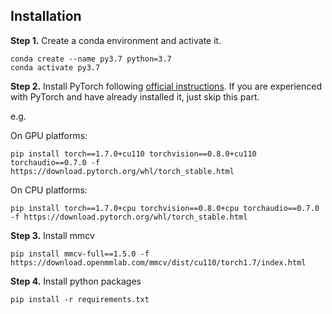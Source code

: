 ## Installation

**Step 1.** Create a conda environment and activate it.

```
conda create --name py3.7 python=3.7
conda activate py3.7
```

**Step 2.** Install PyTorch following [official instructions](https://pytorch.org/get-started/locally/).  If you are experienced with PyTorch and have already installed it, just skip this part.

e.g.

On GPU platforms:

```
pip install torch==1.7.0+cu110 torchvision==0.8.0+cu110 torchaudio==0.7.0 -f https://download.pytorch.org/whl/torch_stable.html
```

On CPU platforms:

```
pip install torch==1.7.0+cpu torchvision==0.8.0+cpu torchaudio==0.7.0 -f https://download.pytorch.org/whl/torch_stable.html
```

**Step 3.** Install mmcv

```
pip install mmcv-full==1.5.0 -f https://download.openmmlab.com/mmcv/dist/cu110/torch1.7/index.html
```

**Step 4.** Install python packages

```
pip install -r requirements.txt
```

